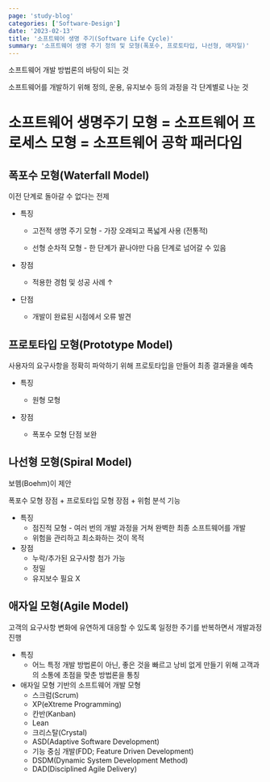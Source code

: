 ```yaml
---
page: 'study-blog'
categories: ['Software-Design']
date: '2023-02-13'
title: '소프트웨어 생명 주기(Software Life Cycle)'
summary: '소프트웨어 생명 주기 정의 및 모형(폭포수, 프로토타입, 나선형, 애자일)'
---
```


소프트웨어 개발 방법론의 바탕이 되는 것

소프트웨어를 개발하기 위해 정의, 운용, 유지보수 등의 과정을 각 단계별로 나눈 것

# 소프트웨어 생명주기 모형 = 소프트웨어 프로세스 모형 = 소프트웨어 공학 패러다임

## 폭포수 모형(Waterfall Model)

이전 단계로 돌아갈 수 없다는 전제

- 특징

  - 고전적 생명 주기 모형 - 가장 오래되고 폭넓게 사용 (전통적)

  - 선형 순차적 모형 - 한 단계가 끝나야만 다음 단계로 넘어갈 수 있음

- 장점

  - 적용한 경험 및 성공 사례 ↑

- 단점

  - 개발이 완료된 시점에서 오류 발견

## 프로토타입 모형(Prototype Model)

사용자의 요구사항을 정확히 파악하기 위해 프로토타입을 만들어 최종 결과물을 예측

- 특징

  - 원형 모형

- 장점
  - 폭포수 모형 단점 보완

## 나선형 모형(Spiral Model)

보헴(Boehm)이 제안

폭포수 모형 장점 + 프로토타입 모형 장점 + 위험 분석 기능

- 특징
  - 점진적 모형 - 여러 번의 개발 과정을 거쳐 완벽한 최종 소프트웨어를 개발
  - 위험을 관리하고 최소화하는 것이 목적
- 장점
  - 누락/추가된 요구사항 첨가 가능
  - 정밀
  - 유지보수 필요 X

## 애자일 모형(Agile Model)

고객의 요구사항 변화에 유연하게 대응할 수 있도록 일정한 주기를 반복하면서 개발과정 진행

- 특징
  - 어느 특정 개발 방법론이 아닌, 좋은 것을 빠르고 낭비 없게 만들기 위해 고객과의 소통에 초점을 맞춘 방법론을 통칭
- 애자일 모형 기반의 소프트웨어 개발 모형
  - 스크럼(Scrum)
  - XP(eXtreme Programming)
  - 칸반(Kanban)
  - Lean
  - 크리스탈(Crystal)
  - ASD(Adaptive Software Development)
  - 기능 중심 개발(FDD; Feature Driven Development)
  - DSDM(Dynamic System Development Method)
  - DAD(Disciplined Agile Delivery)
